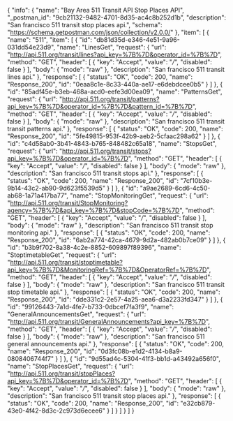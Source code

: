 {
  "info": {
    "name": "Bay Area 511 Transit API Stop Places API",
    "_postman_id": "9cb21132-9482-4701-8d35-ac4c8b252d1b",
    "description": "San francisco 511 transit stop places api.",
    "schema": "https://schema.getpostman.com/json/collection/v2.0.0/"
  },
  "item": [
    {
      "name": "511",
      "item": [
        {
          "id": "db81d35d-e346-4e51-9a96-031dd54e23d9",
          "name": "LinesGet",
          "request": {
            "url": "http://api.511.org/transit/lines?api_key=%7B%7D&operator_id=%7B%7D",
            "method": "GET",
            "header": [
              {
                "key": "Accept",
                "value": "*/*",
                "disabled": false
              }
            ],
            "body": {
              "mode": "raw"
            },
            "description": "San francisco 511 transit lines api."
          },
          "response": [
            {
              "status": "OK",
              "code": 200,
              "name": "Response_200",
              "id": "0eaa8c1e-8c33-440a-ae17-e6debdcee0b5"
            }
          ]
        },
        {
          "id": "85adf45e-b3eb-468a-acd0-eefe3d00ea09",
          "name": "PatternsGet",
          "request": {
            "url": "http://api.511.org/transit/patterns?api_key=%7B%7D&operator_id=%7B%7D&pattern_id=%7B%7D",
            "method": "GET",
            "header": [
              {
                "key": "Accept",
                "value": "*/*",
                "disabled": false
              }
            ],
            "body": {
              "mode": "raw"
            },
            "description": "San francisco 511 transit transit patterns api."
          },
          "response": [
            {
              "status": "OK",
              "code": 200,
              "name": "Response_200",
              "id": "5fe49815-953f-42b9-aeb2-5cfaac298a62"
            }
          ]
        },
        {
          "id": "c4d58ab0-3b41-4843-b765-848482c65a18",
          "name": "StopsGet",
          "request": {
            "url": "http://api.511.org/transit/stops?api_key=%7B%7D&operator_id=%7B%7D",
            "method": "GET",
            "header": [
              {
                "key": "Accept",
                "value": "*/*",
                "disabled": false
              }
            ],
            "body": {
              "mode": "raw"
            },
            "description": "San francisco 511 transit stops api."
          },
          "response": [
            {
              "status": "OK",
              "code": 200,
              "name": "Response_200",
              "id": "7cf10b3e-9b14-43c2-ab90-9d623f5539d5"
            }
          ]
        },
        {
          "id": "a9ae2689-6cd6-4c50-ab68-1a71a417ba77",
          "name": "StopMonitoringGet",
          "request": {
            "url": "http://api.511.org/transit/StopMonitoring?agency=%7B%7D&api_key=%7B%7D&stopCode=%7B%7D",
            "method": "GET",
            "header": [
              {
                "key": "Accept",
                "value": "*/*",
                "disabled": false
              }
            ],
            "body": {
              "mode": "raw"
            },
            "description": "San francisco 511 transit stop monitoring api."
          },
          "response": [
            {
              "status": "OK",
              "code": 200,
              "name": "Response_200",
              "id": "6ab2a774-42ca-4679-9d2a-482ab0b7ce09"
            }
          ]
        },
        {
          "id": "b3b9f702-8a38-4c2e-8852-609897f89396",
          "name": "StoptimetableGet",
          "request": {
            "url": "http://api.511.org/transit/stoptimetable?api_key=%7B%7D&MonitoringRef=%7B%7D&OperatorRef=%7B%7D",
            "method": "GET",
            "header": [
              {
                "key": "Accept",
                "value": "*/*",
                "disabled": false
              }
            ],
            "body": {
              "mode": "raw"
            },
            "description": "San francisco 511 transit stop timetable api."
          },
          "response": [
            {
              "status": "OK",
              "code": 200,
              "name": "Response_200",
              "id": "dde331c2-2e57-4a25-aea6-d3a2233fd347"
            }
          ]
        },
        {
          "id": "99126443-7a1d-4fe7-b733-0dbcef7fa3f9",
          "name": "GeneralAnnouncementsGet",
          "request": {
            "url": "http://api.511.org/transit/GeneralAnnouncements?api_key=%7B%7D",
            "method": "GET",
            "header": [
              {
                "key": "Accept",
                "value": "*/*",
                "disabled": false
              }
            ],
            "body": {
              "mode": "raw"
            },
            "description": "San francisco 511 general announcements api."
          },
          "response": [
            {
              "status": "OK",
              "code": 200,
              "name": "Response_200",
              "id": "0d3fc08b-e1d2-4134-b8a9-0808406744f7"
            }
          ]
        },
        {
          "id": "9d55ad4c-5304-41f3-bb1d-a43492a656f0",
          "name": "StopPlacesGet",
          "request": {
            "url": "http://api.511.org/transit/stopPlaces?api_key=%7B%7D&operator_id=%7B%7D",
            "method": "GET",
            "header": [
              {
                "key": "Accept",
                "value": "*/*",
                "disabled": false
              }
            ],
            "body": {
              "mode": "raw"
            },
            "description": "San francisco 511 transit stop places api."
          },
          "response": [
            {
              "status": "OK",
              "code": 200,
              "name": "Response_200",
              "id": "e32cb879-43e0-4f42-8d3c-2c973d6ecee6"
            }
          ]
        }
      ]
    }
  ]
}